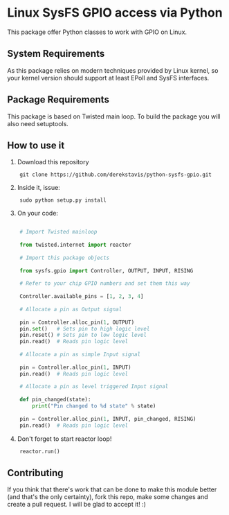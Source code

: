 Linux SysFS GPIO access via Python
==================================

This package offer Python classes to work with GPIO on Linux.

## System Requirements

As this package relies on modern techniques provided by Linux kernel, so your kernel version should support at least EPoll and SysFS interfaces.

## Package Requirements

This package is based on Twisted main loop. To build the package you will also
need setuptools.

## How to use it

1. Download this repository

```shell
    git clone https://github.com/derekstavis/python-sysfs-gpio.git
```

2. Inside it, issue:

```shell
    sudo python setup.py install
```

3. On your code:

```python

    # Import Twisted mainloop
    
    from twisted.internet import reactor
    
    # Import this package objects
    
    from sysfs.gpio import Controller, OUTPUT, INPUT, RISING
    
    # Refer to your chip GPIO numbers and set them this way
    
    Controller.available_pins = [1, 2, 3, 4]
    
    # Allocate a pin as Output signal
    
    pin = Controller.alloc_pin(1, OUTPUT)
    pin.set()   # Sets pin to high logic level
    pin.reset() # Sets pin to low logic level
    pin.read()  # Reads pin logic level
    
    # Allocate a pin as simple Input signal
    
    pin = Controller.alloc_pin(1, INPUT)
    pin.read()  # Reads pin logic level
    
    # Allocate a pin as level triggered Input signal
    
    def pin_changed(state):
        print("Pin changed to %d state" % state)
    
    pin = Controller.alloc_pin(1, INPUT, pin_changed, RISING)
    pin.read()  # Reads pin logic level

```

4. Don't forget to start reactor loop!

```python
    reactor.run()
```


## Contributing

If you think that there's work that can be done to make this module better 
(and that's the only certainty), fork this repo, make some changes and create
a pull request. I will be glad to accept it! :)
